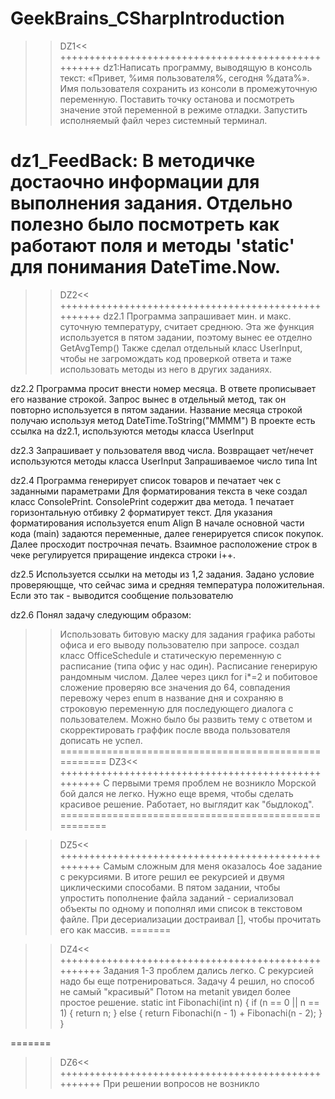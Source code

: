 # GeekBrains_CSharpIntroduction
>>DZ1<<
++++++++++++++++++++++++++++++++++++++++++++++++++++
dz1:Написать программу, выводящую в консоль текст: «Привет, %имя пользователя%, сегодня %дата%». Имя пользователя сохранить из консоли в промежуточную переменную. Поставить точку останова и посмотреть значение этой переменной в режиме отладки. Запустить исполняемый файл через системный терминал.

dz1_FeedBack: В методичке достаочно информации для выполнения задания. 
Отдельно полезно было посмотреть как работают поля и методы 'static' для понимания DateTime.Now.
=====================================================
>>DZ2<<
++++++++++++++++++++++++++++++++++++++++++++++++++++
dz2.1 
Программа запрашивает мин. и макс. суточную температуру, считает среднюю.
Эта же функция используется в пятом задании, поэтому вынес ее отделно GetAvgTemp()
Также сделал отдельный класс UserInput, чтобы не загромождать код проверкой ответа и таже использовать методы из него в других заданиях.

dz2.2 
Программа просит внести номер месяца. В ответе прописывает его название строкой.
Запрос вынес в отдельный метод, так он повторно используется в пятом задании. Название месяца строкой получаю используя метод DateTime.ToString("MMMM")
В проекте есть ссылка на dz2.1, используются методы класса UserInput

dz2.3
Запрашивает у пользователя ввод числа. Возвращает чет/нечет
используются методы класса UserInput
Запрашиваемое число типа Int

dz2.4
Программа генерирует список товаров и печатает чек с заданными параметрами
Для форматирования текста в чеке создал класс ConsolePrint. 
ConsolePrint содержит два метода. 1 печатает горизонтальную отбивку 2 форматирует текст. Для указания форматирования используется enum Align
В начале основной части кода (main) задаются переменные, далее генерируется список покупок.
Далее просходит построчная печать. Взаимное расположение строк в чеке регулируется приращение индекса строки i++.

dz2.5
Используется ссылки на методы из 1,2 задания. Задано условие проверяющще, что сейчас зима и средняя температура положительная. Если это так - выводится сообщение пользователю

dz2.6
Понял задачу следующим образом:
>> Использовать битовую маску для задания графика работы офиса и его выводу пользователю при запросе.
создал класс OfficeSсhedule и статическую переменную с расписание (типа офис у нас один). Расписание генерирую рандомным числом.
Далее через цикл for i*=2 и побитовое сложение проверяю все значения до 64, совпадения перевожу через enum в название дня и сохраняю в строковую переменную для последующего диалога с пользователем.
Можно было бы развить тему с ответом и скорректировать граффик после ввода пользователя дописать не успел.
=====================================================
>>DZ3<<
++++++++++++++++++++++++++++++++++++++++++++++++++++
С первыми тремя проблем не возникло
Морской бой дался не легко. Нужно еще время, чтобы сделать красивое решение. 
Работает, но выглядит как "быдлокод".
=====================================================

>>DZ5<<
++++++++++++++++++++++++++++++++++++++++++++++++++++
Самым сложным для меня оказалось 4ое задание с рекурсиями. В итоге решил ее рекурсией и двумя циклическими способами. 
В пятом задании, чтобы упростить пополнение файла заданий - сериализовал объекты по одному и пополнял ими список в текстовом файле. При десериализации достраивал [], чтобы прочитать его как массив.
=======

>>DZ4<<
++++++++++++++++++++++++++++++++++++++++++++++++++++
Задания 1-3 проблем дались легко.
С рекурсией надо бы еще потренироваться. Задачу 4 решил, но способ не самый "красивый"
Потом на metanit увидел более простое решение.
	static int Fibonachi(int n)
	{
		if (n == 0 || n == 1)
		{
			return n;
		}
		else
		{
			return Fibonachi(n - 1) + Fibonachi(n - 2);
		}
	} 

=======
>>DZ6<<
++++++++++++++++++++++++++++++++++++++++++++++++++++
При решении вопросов не возникло

